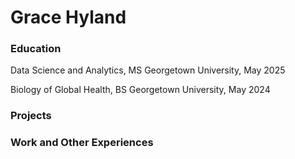 # Grace Hyland

### Education
Data Science and Analytics, MS
Georgetown University, May 2025

Biology of Global Health, BS
Georgetown University, May 2024

### Projects


### Work and Other Experiences

